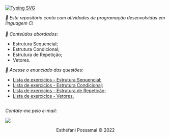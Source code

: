 <div>

[![Typing SVG](https://readme-typing-svg.herokuapp.com?font=Inconsolata&size=30&color=B695C3&lines=Atividades+em+linguagem+C)](https://git.io/typing-svg)
</div>
<div>
  <i>🔭 Este repositório conta com atividades de programação desenvolvidas em linguagem C!</i></div>
  <br/ >
  <i>📌 Conteúdos abordados:</i>
<ul>
  <li>Estrutura Sequencial;</li>
    <li>Estrutura Condicional;</li>
  <li>Estrutura de Repetição;</li>
  <li>Vetores.</li>
</ul>
</div>

<div>
  <p><i>📌 Acesse o enunciado das questões:</i></p>
  <ul>
  <li><a href="https://drive.google.com/file/d/1NksE3-5KxsI0dhymegg4b1hWuKGY3GrN/view?usp=sharing" target="_blank">Lista de exercícios - Estrutura Sequencial;</a></li>
  <li><a href="https://drive.google.com/file/d/1o4j6Y49_BKbDAC6tyR6dECWPB4uO4I8A/view?usp=sharing" target="_blank">Lista de exercícios - Estrutura Condicional;</a></li>
  <li><a href="https://drive.google.com/file/d/1MLSsiZ0H0gcMdI_1V9aetW33TP8NcaAp/view?usp=sharing" target="_blank">Lista de exercícios - Estrutura de Repetição;</a></li>
  <li><a href="https://drive.google.com/file/d/1LgwrxA4tdEvoccCTZhboS6Hmwr7pZL_j/view?usp=sharing" target="_blank">Lista de exercícios - Vetores.</a></li>
</div>

##
  <div>
    <p><i>Contate-me pelo e-mail: </i></p>
    <a href = "mailto: esthefani_possamai@hotmail.com" target="_blank"><img src="https://img.shields.io/badge/-Gmail-%23333?style=for-the-badge&logo=gmail&logoColor=white" target="_blank"></a>
  </div>
  <div align="center">
   <footer>
    <p>Esthéfani Possamai &copy; 2022</p>
   </footer>
   </div>

  
